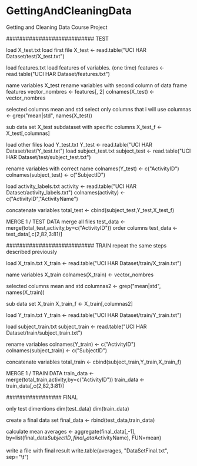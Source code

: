 GettingAndCleaningData
======================

Getting and Cleaning Data Course Project


########################### TEST


load X_test.txt
load first file
X_test <- read.table("UCI HAR Dataset/test/X_test.txt")

load features.txt
load features of variables. (one time)
features <- read.table("UCI HAR Dataset/features.txt")

name variables X_test
rename variables with second column of data frame features
vector_nombres <- features[, 2]
colnames(X_test) <- vector_nombres

selected columns mean and std
select only columns that i will use
columnas <- grep("mean|std", names(X_test))

sub data set X_test
subdataset with specific columns
X_test_f <- X_test[,columnas]
  
load other files
load Y_test.txt
Y_test <- read.table("UCI HAR Dataset/test/Y_test.txt")
load subject_test.txt
subject_test <- read.table("UCI HAR Dataset/test/subject_test.txt")

rename variables with correct name
colnames(Y_test) <- c("ActivityID")
colnames(subject_test) <- c("SubjectID")

load activity_labels.txt
activity <- read.table("UCI HAR Dataset/activity_labels.txt")
colnames(activity) <- c("ActivityID","ActivityName")

concatenate variables
total_test <- cbind(subject_test,Y_test,X_test_f)

MERGE 1  / TEST DATA
merge all files
test_data <- merge(total_test,activity,by=c("ActivityID"))
order columns
test_data <- test_data[,c(2,82,3:81)]


########################### TRAIN
repeat the same steps described previously

load X_train.txt
X_train <- read.table("UCI HAR Dataset/train/X_train.txt")

name variables X_train
colnames(X_train) <- vector_nombres

selected columns mean and std
columnas2 <- grep("mean|std", names(X_train))

sub data set X_train
X_train_f <- X_train[,columnas2]

load Y_train.txt
Y_train <- read.table("UCI HAR Dataset/train/Y_train.txt")

load subject_train.txt
subject_train <- read.table("UCI HAR Dataset/train/subject_train.txt")

rename variables
colnames(Y_train) <- c("ActivityID")
colnames(subject_train) <- c("SubjectID")

concatenate variables
total_train <- cbind(subject_train,Y_train,X_train_f)

MERGE 1  / TRAIN DATA
train_data <- merge(total_train,activity,by=c("ActivityID"))
train_data <- train_data[,c(2,82,3:81)]


################# FINAL

only test dimentions
dim(test_data)
dim(train_data)

create a final data set
final_data <- rbind(test_data,train_data)
  
calculate mean
averages <- aggregate(final_data[,-1], by=list(final_data$SubjectID,final_data$ActivityName), FUN=mean)

write a file with final result
write.table(averages, "DataSetFinal.txt", sep="\t")


